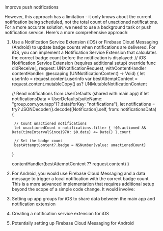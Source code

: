 Improve push notifications

However, this approach has a limitation - it only knows about the current notification being scheduled, not the total count of unactioned notifications.
For a more accurate solution, we need to use a background task or push notification service. Here's a more comprehensive approach:

1. Use a Notification Service Extension (iOS) or Firebase Cloud Messaging (Android) to update badge counts when notifications are delivered.
For iOS, you can implement a Notification Service Extension that calculates the correct badge count before the notification is displayed:
// iOS Notification Service Extension (requires additional setup)
override func didReceive(_ request: UNNotificationRequest, withContentHandler contentHandler: @escaping (UNNotificationContent) -> Void) {
    let userInfo = request.content.userInfo
    var bestAttemptContent = request.content.mutableCopy() as? UNMutableNotificationContent
    
    // Read notifications from UserDefaults (shared with main app)
    if let notificationsData = UserDefaults(suiteName: "group.com.yourapp")?.data(forKey: "notifications"),
       let notifications = try? JSONDecoder().decode([Notification].self, from: notificationsData) {
        
        // Count unactioned notifications
        let unactionedCount = notifications.filter { !$0.actioned && Date(timeIntervalSince1970: $0.date) <= Date() }.count
        
        // Set the badge count
        bestAttemptContent?.badge = NSNumber(value: unactionedCount)
    }
    
    contentHandler(bestAttemptContent ?? request.content)
}

3. For Android, you would use Firebase Cloud Messaging and a data message to trigger a local notification with the correct badge count.
This is a more advanced implementation that requires additional setup beyond the scope of a simple code change. It would involve:
1. Setting up app groups for iOS to share data between the main app and notification extension
2. Creating a notification service extension for iOS
3. Potentially setting up Firebase Cloud Messaging for Android

